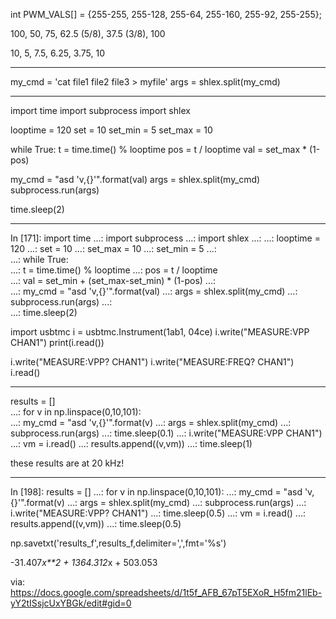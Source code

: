 int PWM_VALS[] = {255-255, 255-128, 255-64, 255-160, 255-92, 255-255};

100, 50, 75, 62.5 (5/8), 37.5 (3/8), 100

10, 5, 7.5, 6.25, 3.75, 10

----

my_cmd = 'cat file1 file2 file3 > myfile'
args = shlex.split(my_cmd)

----



import time
import subprocess
import shlex

looptime = 120
set = 10
set_min = 5
set_max = 10


while True:
  t = time.time() % looptime
  pos = t / looptime
  val = set_max * (1-pos)
  
  my_cmd = "asd 'v,{}'".format(val)
  args = shlex.split(my_cmd)
  subprocess.run(args)
    
  time.sleep(2)
  
  ----
  
In [171]: import time
     ...: import subprocess
     ...: import shlex
     ...: 
     ...: looptime = 120
     ...: set = 10
     ...: set_max = 10
     ...: set_min = 5
     ...:            
     ...: while True:                 
     ...:   t = time.time() % looptime
     ...:   pos = t / looptime         
     ...:   val = set_min + (set_max-set_min) * (1-pos)
     ...:                                    
     ...:   my_cmd = "asd 'v,{}'".format(val)
     ...:   args = shlex.split(my_cmd)
     ...:   subprocess.run(args)
     ...:                
     ...:   time.sleep(2)


import usbtmc
i = usbtmc.Instrument(1ab1, 04ce)
i.write("MEASURE:VPP CHAN1")
print(i.read())



i.write("MEASURE:VPP? CHAN1")
i.write("MEASURE:FREQ? CHAN1")
i.read()

----

results = []                   
     ...: for v in np.linspace(0,10,101):      
     ...:     my_cmd = "asd 'v,{}'".format(v)
     ...:     args = shlex.split(my_cmd)
     ...:     subprocess.run(args)
     ...:     time.sleep(0.1)
     ...:     i.write("MEASURE:VPP CHAN1")
     ...:     vm = i.read()
     ...:     results.append((v,vm))
     ...:     time.sleep(1)

these results are at 20 kHz!

----

In [198]: results = []
     ...: for v in np.linspace(0,10,101):
     ...:     my_cmd = "asd 'v,{}'".format(v)
     ...:     args = shlex.split(my_cmd)
     ...:     subprocess.run(args)
     ...:     i.write("MEASURE:VPP? CHAN1")
     ...:     time.sleep(0.5)
     ...:     vm = i.read()
     ...:     results.append((v,vm))
     ...:     time.sleep(0.5)


np.savetxt('results_f',results_f,delimiter=',',fmt='%s')

-31.407*x**2 + 1364.312*x + 503.053

via:
https://docs.google.com/spreadsheets/d/1t5f_AFB_67pT5EXoR_H5fm21lEb-yY2tISsjcUxYBGk/edit#gid=0


